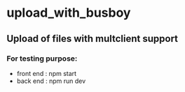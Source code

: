 # upload_with_busboy

## Upload of files with multclient support

### For testing purpose:
* front end : npm start
* back end : npm run dev
